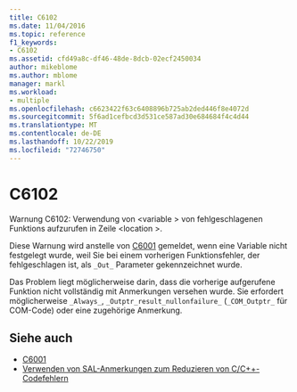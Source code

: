 ```yaml
---
title: C6102
ms.date: 11/04/2016
ms.topic: reference
f1_keywords:
- C6102
ms.assetid: cfd49a8c-df46-48de-8dcb-02ecf2450034
author: mikeblome
ms.author: mblome
manager: markl
ms.workload:
- multiple
ms.openlocfilehash: c6623422f63c6408896b725ab2ded446f8e4072d
ms.sourcegitcommit: 5f6ad1cefbcd3d531ce587ad30e684684f4c4d44
ms.translationtype: MT
ms.contentlocale: de-DE
ms.lasthandoff: 10/22/2019
ms.locfileid: "72746750"
---
```

# <a name="c6102"></a>C6102
Warnung C6102: Verwendung von \<variable > von fehlgeschlagenen Funktions aufzurufen in Zeile \<location >.

 Diese Warnung wird anstelle von [C6001](../code-quality/c6001.md) gemeldet, wenn eine Variable nicht festgelegt wurde, weil Sie bei einem vorherigen Funktionsfehler, der fehlgeschlagen ist, als `_Out_` Parameter gekennzeichnet wurde.

 Das Problem liegt möglicherweise darin, dass die vorherige aufgerufene Funktion nicht vollständig mit Anmerkungen versehen wurde. Sie erfordert möglicherweise `_Always_`, `_Outptr_result_nullonfailure_` (`_COM_Outptr_` für COM-Code) oder eine zugehörige Anmerkung.

## <a name="see-also"></a>Siehe auch

- [C6001](../code-quality/c6001.md)
- [Verwenden von SAL-Anmerkungen zum Reduzieren von C/C++-Codefehlern](../code-quality/using-sal-annotations-to-reduce-c-cpp-code-defects.md)
